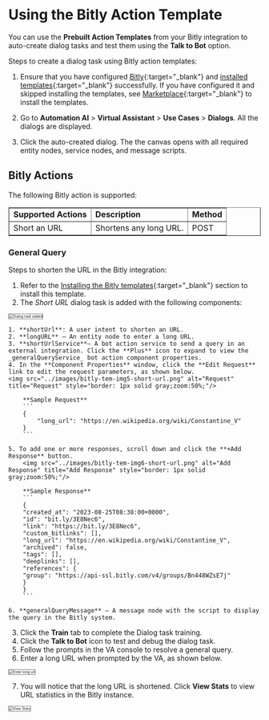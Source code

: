 # Using the Bitly Action Template

You can use the **Prebuilt Action Templates** from your Bitly integration to auto-create dialog tasks and test them using the **Talk to Bot** option.

Steps to create a dialog task using Bitly action templates:

1. Ensure that you have configured [Bitly](configuring-the-bitly-action.md){:target="_blank"} and [installed templates](configuring-the-bitly-action.md#step-2-install-the-bitly-action-templates){:target="_blank"} successfully.
If you have configured it and skipped installing the templates, see [Marketplace](../marketplace.md){:target="_blank"} to install the templates.

2. Go to **Automation AI** > **Virtual Assistant** > **Use Cases** > **Dialogs**. All the dialogs are displayed.


3. Click the auto-created dialog. The the canvas opens with all required entity nodes, service nodes, and message scripts.


## Bitly Actions 

The following Bitly action is supported:


<table border="1">
  <tr>
   <td><strong>Supported Actions</strong>
   </td>
   <td><strong>Description</strong>
   </td>
   <td><strong>Method</strong>
   </td>
  </tr>
  <tr>
   <td>Short an URL
   </td>
   <td>Shortens any long URL.
   </td>
   <td>POST
   </td>
  </tr>
</table>



### General Query 

Steps to shorten the URL in the Bitly integration:

1. Refer to the [Installing the Bitly templates](../configuring-the-bitly-action/#step-2-install-the-bitly-action-templates){:target="_blank"} section to install this template.
2. The _Short URL_ dialog task is added with the following components:  
<img src="../images/bitly-action-img12-tem-img4.png" alt="Dialog task added" title="Dialog task added" style="border: 1px solid gray;zoom:50%;"/> 

    1. **shortUrl**: A user intent to shorten an URL.
    2. **longURL** – An entity node to enter a long URL.
    3. **shortUrlService**– A bot action service to send a query in an external integration. Click the **Plus** icon to expand to view the _generalQueryService_ bot action component properties.
    4. In the **Component Properties** window, click the **Edit Request** link to edit the request parameters, as shown below.  
    <img src="../images/bitly-tem-img5-short-url.png" alt="Request" title="Request" style="border: 1px solid gray;zoom:50%;"/>  

        **Sample Request**
        ```
        {
            "long_url": "https://en.wikipedia.org/wiki/Constantine_V"
        }
        ```

    5. To add one or more responses, scroll down and click the **+Add Response** button.  
        <img src="../images/bitly-tem-img6-short-url.png" alt="Add Response" title="Add Response" style="border: 1px solid gray;zoom:50%;"/>  
          
        **Sample Response**
        ```
        {
        "created_at": "2023-08-25T08:38:00+0000",
        "id": "bit.ly/3E8Nec6",
        "link": "https://bit.ly/3E8Nec6",
        "custom_bitlinks": [],
        "long_url": "https://en.wikipedia.org/wiki/Constantine_V",
        "archived": false,
        "tags": [],
        "deeplinks": [],
        "references": {
        "group": "https://api-ssl.bitly.com/v4/groups/Bn448WZsE7j"
        }
        }
        ```

    6. **generalQueryMessage** – A message node with the script to display the query in the Bitly system.

3. Click the **Train** tab to complete the Dialog task training.
4. Click the **Talk to Bot** icon to test and debug the dialog task.
5. Follow the prompts in the VA console to resolve a general query.
6. Enter a long URL when prompted by the VA, as shown below.  
<img src="../images/bitly-tem-img7-short-url.png" alt="Enter long url" title="Enter long url" style="border: 1px solid gray;zoom:50%;"/>  

7. You will notice that the long URL is shortened. Click **View Stats** to view URL statistics in the Bitly instance.  
<img src="../images/bitly-tem-img8-short-url.png" alt="View Stats" title="View Stats" style="border: 1px solid gray;zoom:50%;"/>